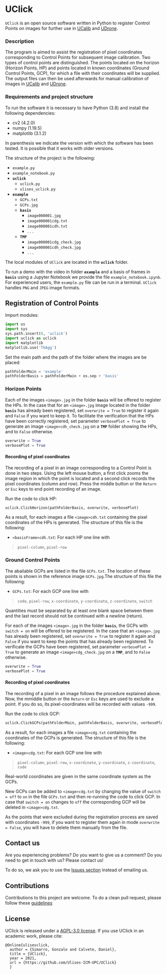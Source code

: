 # UClick

`UClick` is an open source software written in Python to register Control Points on images for further use in [UCalib](https://github.com/Ulises-ICM-UPC/UCalib) and [UDrone](https://github.com/Ulises-ICM-UPC/UDrone).

### Description

The program is aimed to assist the registration of pixel coordinates corresponding to Control Points for subsequent image calibration. Two types of control points are distinguished. The points located on the horizon (Horizon Points, HP) and points located in known coordinates (Ground Control Points, GCP), for which a file with their coordinates will be supplied. The output files can then be used afterwards for manual calibration of images in [UCalib](https://github.com/Ulises-ICM-UPC/UCalib) and [UDrone](https://github.com/Ulises-ICM-UPC/UDrone).

### Requirements and project structure
To run the software it is necessary to have Python (3.8) and install the following dependencies:
- cv2 (4.2.0)
- numpy (1.19.5)
- matplotlib (3.1.2)

In parenthesis we indicate the version with which the software has been tested. It is possible that it works with older versions. 

The structure of the project is the following:
* `example.py`
* `example_notebook.py`
* **`uclick`**
  * `uclick.py`
  * `ulises_uclick.py`
* **`example`**
  * `GCPs.txt`
  * `GCPs.jpg`
  * **`basis`**
    * `image000001.jpg`
    * `image000001cdg.txt`
    * `image000001cdh.txt`
    * . . .
  * **`TMP`**
    * `image000001cdg_check.jpg`
    * `image000001cdh_check.jpg`
    * . . .

The local modules of `UClick` are located in the **`uclick`** folder.

To run a demo with the video in folder **`example`** and a basis of frames in **`basis`** using a Jupyter Notebook we provide the file `example_notebook.ipynb`. For experienced users, the `example.py` file can be run in a terminal. `UClick` handles `PNG` and `JPEG` image formats.

## Registration of Control Points

Import modules:


```python
import os
import sys
sys.path.insert(0, 'uclick')
import uclick as uclick
import matplotlib
matplotlib.use('TkAgg')
```

Set the main path and the path of the folder where the images are be placed:


```python
pathFolderMain = 'example'
pathFolderBasis = pathFolderMain + os.sep + 'basis'
```

### Horizon Points

Each of the images `<image>.jpg` in the folder **`basis`** will be offered to register the HPs. In the case that for an `<image>.jpg` image located in the folder **`basis`** has already been registered, set `overwrite = True` to register it again and `False` if you want to keep it. To facilitate the verification that the HPs have been correctly registered, set parameter `verbosePlot = True` to generate an image `<image>cdh_check.jpg` on a **`TMP`** folder showing the HPs, and to `False` otherwise. 



```python
overwrite = True
verbosePlot = True
```

#### Recording of pixel coordinates
The recording of a pixel in an image corresponding to a Control Point is done in two steps. Using the left mouse button, a first click zooms the image region in which the point is located and a second click records the pixel coordinates (column and row). Press the middle button or the `Return` or `Esc` keys to end point recording of an image.

Run the code to click HP:


```python
uclick.ClickHorizon(pathFolderBasis, overwrite, verbosePlot)
```

As a result, for each images a file `<image>cdh.txt` containing the pixel coordinates of the HPs is generated. The structure of this file is the following:
* `<basisFrame>cdh.txt`: For each HP one line with
>`pixel-column`, `pixel-row`

### Ground Control Points

The abailable GCPs are listed in the file `GCPs.txt`. The location of these points is shown in the reference image `GCPs.jpg`.The structure of this file the following:
* `GCPs.txt`: For each GCP one line with
>`code`, `pixel-row`, `x-coordinate`, `y-coordinate`, `z-coordinate`, `switch`

Quantities must be separated by at least one blank space between them and the last record should not be continued with a newline (return).

For each of the images `<image>.jpg` in the folder **`basis`**, the GCPs with `switch = on` will be offered to be registered. In the case that an `<image>.jpg` has already been registered, set `overwrite = True` to register it again and `False` if you want to keep the  points that has already been registered. To verificate the GCPs have been registered, set parameter `verbosePlot = True` to generate an image `<image>cdg_check.jpg` on a **`TMP`**, and to `False` otherwise. 



```python
overwrite = True
verbosePlot = True
```

#### Recording of pixel coordinates
The recording of a pixel in an image follows the procedure explained above. Now, the mmiddle button or the `Return` or `Esc` keys are used to exclude a point. If you do so, its pixel-coordinates will be recorded with values `-999`.

Run the code to click GCP:


```python
uclick.ClickGCPs(pathFolderMain, pathFolderBasis, overwrite, verbosePlot)
```

As a result, for each images a file `<image>cdg.txt` containing the coordinates of the GCPs is generated. The structure of this file is the following:
* `<image>cdg.txt`: For each GCP one line with
>`pixel-column`, `pixel-row`, `x-coordinate`, `y-coordinate`, `z-coordinate`, `code`

Real-world coordinates are given in the same coordinate system as the GCPs.

New GCPs can be added to `<image>cdg.txt` by changing the value of `switch = off` to `on` in the file `GCPs.txt` and then re-running the code to click GCP. In case that `switch = on` changes to `off` the corresponding GCP will be deleted in `<image>cdg.txt`.

As the points that were excluded during the registration process are saved with coordinates `-999`, if you want to register them again in mode `overwrite = False`, you will have to delete them manually from the file. 


## Contact us

Are you experiencing problems? Do you want to give us a comment? Do you need to get in touch with us? Please contact us!

To do so, we ask you to use the [Issues section](https://github.com/Ulises-ICM-UPC/UClick/issues) instead of emailing us.

## Contributions

Contributions to this project are welcome. To do a clean pull request, please follow these [guidelines](https://github.com/MarcDiethelm/contributing/blob/master/README.md)

## License

UClick is released under a [AGPL-3.0 license](https://github.com/Ulises-ICM-UPC/UClick/blob/master/LICENSE). If you use UClick in an academic work, please cite:

    @Online{ulisesclick, 
      author = {Simarro, Gonzalo and Calvete, Daniel},
      title = {UClick},
      year = 2021,
      url = {https://github.com/Ulises-ICM-UPC/UClick}
      }

